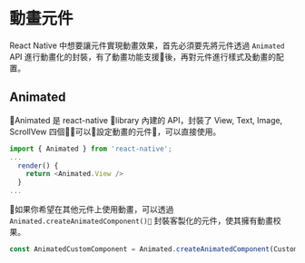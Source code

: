 # 動畫元件

React Native 中想要讓元件實現動畫效果，首先必須要先將元件透過 `Animated` API 進行動畫化的封裝，有了動畫功能支援後，再對元件進行樣式及動畫的配置。

## Animated

Animated 是 react-native library 內建的 API，封裝了 View, Text, Image, ScrollVew 四個可以設定動畫的元件，可以直接使用。

```js
import { Animated } from 'react-native';
...
  render() {
    return <Animated.View />
  }
...
```

如果你希望在其他元件上使用動畫，可以透過 `Animated.createAnimatedComponent()` 封裝客製化的元件，使其擁有動畫校果。

```js
const AnimatedCustomComponent = Animated.createAnimatedComponent(CustomComponent);
```